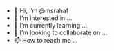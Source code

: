 - 👋 Hi, I’m @msrahaf
- 👀 I’m interested in ...
- 🌱 I’m currently learning ...
- 💞️ I’m looking to collaborate on ...
- 📫 How to reach me ...

<!---
msrahaf/msrahaf is a ✨ special ✨ repository because its `README.md` (this file) appears on your GitHub profile.
You can click the Preview link to take a look at your changes.
--->
